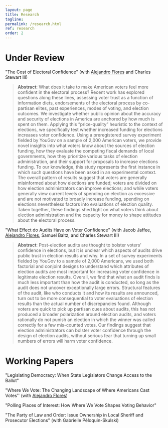 ```yaml
---
layout: page
title: Research
tagline:
permalink: /research.html
ref: research
order: 2
---
```

# Under Review
"The Cost of Electoral Confidence" (with [Alejandro Flores](https://a-flores.com) and Charles Stewart III)
> **Abstract**: What does it take to make American voters feel more confident in the electoral process? Recent work has explored questions along these lines, assessing voter trust as a function of information diets, endorsements of the electoral process by co-partisan elites, past experiences, modes of voting, and election outcomes. We investigate whether public opinion about the accuracy and security of elections in America are anchored by how much is spent on them. Applying this “price-quality” heuristic to the context of elections, we specifically test whether increased funding for elections increases voter confidence. Using a preregistered survey experiment fielded by YouGov on a sample of 2,000 American voters, we provide novel insights into what voters know about the sources of election funding, how they evaluate the competing fiscal demands of local governments, how they prioritize various tasks of election administration, and their support for proposals to increase elections funding. To our knowledge, this study represents the first instance in which such questions have been asked in an experimental context. The overall pattern of results suggest that voters are generally misinformed about how elections are funded; voters are divided on how election administrators can improve elections; and while voters generally view current levels of spending on election as excessive and are not motivated to broadly increase funding, spending on elections nevertheless factors into evaluations of election quality. Taken together, these findings shed light on what voters think about election administration and the capacity for money to shape attitudes about the electoral process.

"What Effect do Audits Have on Voter Confidence" (with Jacob Jaffee, [Alejandro Flores](https://a-flores.com), Samuel Baltz, and Charles Stewart III)
> **Abstract**: Post-election audits are thought to bolster voters' confidence in elections, but it is unclear which aspects of audits drive public trust in election results and why. In a set of survey experiments fielded by YouGov to a sample of 2,000 Americans, we used both factorial and conjoint designs to understand which attributes of election audits are most important for increasing voter confidence in legitimate election results. Overall, we find that what an audit finds is much less important than how the audit is conducted, so long as the audit does not uncover exceptionally large errors. Structural features of the audit, like who conducts it and how its results are announced, turn out to be more consequential to voter evaluations of election results than the actual number of discrepancies found. Although voters are quick to pick up partisan cues about audits, this has not produced a broader polarization around election audits, and voters rationally do not punish an election in which the winner was called correctly for a few mis-counted votes. Our findings suggest that election administrators can bolster voter confidence through the design of election audits, without serious fear that turning up small numbers of errors will harm voter confidence.

# Working Papers
"Legislating Democracy: When State Legislators Change Access to the Ballot"

"Where We Vote: The Changing Landscape of Where Americans Cast Votes'' (with [Alejandro Flores](https://a-flores.com))

"Polling Places of Interest: How Where We Vote Shapes Voting Behavior"

"The Party of Law and Order: Issue Ownership in Local Sheriff and Prosecutor Elections" (with Gabrielle Péloquin-Skulski)